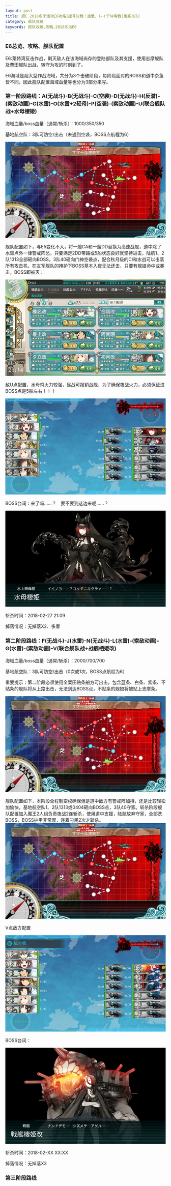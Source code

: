 ```yaml
---
layout: post
title: 舰C 2018冬季活动E6攻略(捷号決戦！邀撃、レイテ沖海戦(後篇)E6)
category: 舰队收藏
keywords: 舰队收藏,攻略,2018冬活E6
---
```

### E6总览、攻略、舰队配置

E6:莱特湾反击作战，剿灭敌人在该海域尚存的登陆部队及其支援，使用志摩舰队及栗田舰队出战，转守为攻的时刻到了。

E6海域是超大型作战海域，共分为3个击破阶段，每阶段面对的BOSS和道中杂鱼皆不同，因此舰队配置海域血量等也分为3部分来写。

### 第一阶段路线：A(无战斗)-B(无战斗)-C(空袭)-D(无战斗)-H(反潜)-(索敌动画)-G(水雷)-O(水雷+2轻母)-P(空袭)-(索敌动画)-U(联合舰队战+水母棲姬)

海域血量/boss血量（通常/斩杀）：1000/350/350

基地航空队：3队可防空/出击（未遇到空袭，BOSS点航程为6）

![海图](https://raw.githubusercontent.com/XSG-Windy/XSG-Windy.github.io/master/_posts/picdata-no%20artical/kancolle-2018winter6001.png)

舰队配置如下，与E5变化不大，将一艘CA和一艘DD替换为高速战舰，道中除了水雷点外一律警戒阵怂，只要满足2DD带路或5船状态良好就坚持进击，陆航1、2队1313全部砸向BOSS，3队40砸向门神空袭点，配合秋月级的CI和水战可以击落所有攻击机，在友军舰队的掩护下BOSS基本入夜无法还击，只要有舰娘命中或暴击，BOSS即被灭：

![舰队配置](https://raw.githubusercontent.com/XSG-Windy/XSG-Windy.github.io/master/_posts/picdata-no%20artical/kancolle-2018winter6002.png)

敌U点配置，水母鸡火力较强，昼战可报销战舰，为了确保夜战火力，必须保证进BOSS点是5船左右！！！

![配置](https://raw.githubusercontent.com/XSG-Windy/XSG-Windy.github.io/master/_posts/picdata-no%20artical/kancolle-2018winter6003.png)

BOSS台词：来了吗……？　要不要到这边来呢……？

![BOSS台词](https://raw.githubusercontent.com/XSG-Windy/XSG-Windy.github.io/master/_posts/picdata-no%20artical/kancolle-2018winter6004.png)

斩杀时间：2018-02-27 21:09

掉落情况：无掉落X2、多摩

### 第二阶段路线：F(无战斗)-J(水雷)-N(无战斗)-L(水雷)-(索敌动画)-G(水雷)-(索敌动画)-V(联合舰队战+战舰栖姬改)

海域血量/boss血量（通常/斩杀）：2000/700/700

基地航空队：3队可防空/出击（0次或1次，BOSS点航程为6）

重要提示：第二阶段必须使用全栗田贴条船方可出击，包含蓝条、白条、紫条、不贴条的舰队将从上路出击，无法到达BOSS点，不贴条的舰娘将被贴上志摩条。

![海图](https://raw.githubusercontent.com/XSG-Windy/XSG-Windy.github.io/master/_posts/picdata-no%20artical/kancolle-2018winter6005.png)

舰队配置如下，本阶段全程制空权确保但是道中敌方有警戒阵加持，还是比较轻松加愉快，基地航空队1、2队1313或0404砸向BOSS点，3队40守家。斩杀阶段舰队配置加入魔王2人组负责夜战2连斩杀，使用道中支援，陆航放弃守家，全部洗BOSS，BOSS护甲非常厚，连着刁民2次才斩杀。
 
![舰队配置](https://raw.githubusercontent.com/XSG-Windy/XSG-Windy.github.io/master/_posts/picdata-no%20artical/kancolle-2018winter6001.png)

V点敌方配置

![配置](https://raw.githubusercontent.com/XSG-Windy/XSG-Windy.github.io/master/_posts/picdata-no%20artical/kancolle-2018winter6007.png)

BOSS台词：

![BOSS台词](https://raw.githubusercontent.com/XSG-Windy/XSG-Windy.github.io/master/_posts/picdata-no%20artical/kancolle-2018winter6008.png)

斩杀时间：2018-02-XX XX:XX

掉落情况：无掉落X3

### 第三阶段路线
